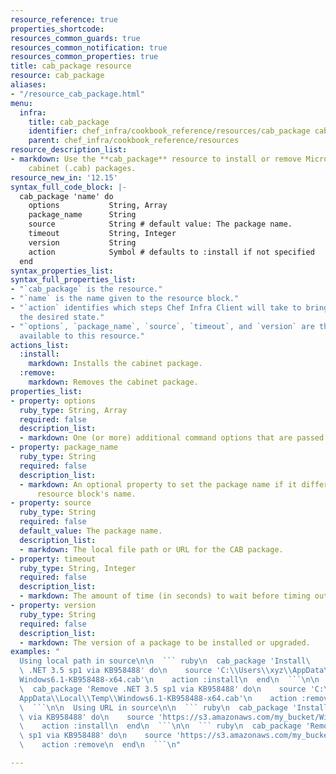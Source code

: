 ```yaml
---
resource_reference: true
properties_shortcode: 
resources_common_guards: true
resources_common_notification: true
resources_common_properties: true
title: cab_package resource
resource: cab_package
aliases:
- "/resource_cab_package.html"
menu:
  infra:
    title: cab_package
    identifier: chef_infra/cookbook_reference/resources/cab_package cab_package
    parent: chef_infra/cookbook_reference/resources
resource_description_list:
- markdown: Use the **cab_package** resource to install or remove Microsoft Windows
    cabinet (.cab) packages.
resource_new_in: '12.15'
syntax_full_code_block: |-
  cab_package 'name' do
    options           String, Array
    package_name      String
    source            String # default value: The package name.
    timeout           String, Integer
    version           String
    action            Symbol # defaults to :install if not specified
  end
syntax_properties_list:
syntax_full_properties_list:
- "`cab_package` is the resource."
- "`name` is the name given to the resource block."
- "`action` identifies which steps Chef Infra Client will take to bring the node into
  the desired state."
- "`options`, `package_name`, `source`, `timeout`, and `version` are the properties
  available to this resource."
actions_list:
  :install:
    markdown: Installs the cabinet package.
  :remove:
    markdown: Removes the cabinet package.
properties_list:
- property: options
  ruby_type: String, Array
  required: false
  description_list:
  - markdown: One (or more) additional command options that are passed to the command.
- property: package_name
  ruby_type: String
  required: false
  description_list:
  - markdown: An optional property to set the package name if it differs from the
      resource block's name.
- property: source
  ruby_type: String
  required: false
  default_value: The package name.
  description_list:
  - markdown: The local file path or URL for the CAB package.
- property: timeout
  ruby_type: String, Integer
  required: false
  description_list:
  - markdown: The amount of time (in seconds) to wait before timing out.
- property: version
  ruby_type: String
  required: false
  description_list:
  - markdown: The version of a package to be installed or upgraded.
examples: "
  Using local path in source\n\n  ``` ruby\n  cab_package 'Install\
  \ .NET 3.5 sp1 via KB958488' do\n    source 'C:\\Users\\xyz\\AppData\\Local\\Temp\\\
  Windows6.1-KB958488-x64.cab'\n    action :install\n  end\n  ```\n\n  ``` ruby\n\
  \  cab_package 'Remove .NET 3.5 sp1 via KB958488' do\n    source 'C:\\Users\\xyz\\\
  AppData\\Local\\Temp\\Windows6.1-KB958488-x64.cab'\n    action :remove\n  end\n\
  \  ```\n\n  Using URL in source\n\n  ``` ruby\n  cab_package 'Install .NET 3.5 sp1\
  \ via KB958488' do\n    source 'https://s3.amazonaws.com/my_bucket/Windows6.1-KB958488-x64.cab'\n\
  \    action :install\n  end\n  ```\n\n  ``` ruby\n  cab_package 'Remove .NET 3.5\
  \ sp1 via KB958488' do\n    source 'https://s3.amazonaws.com/my_bucket/Temp\\Windows6.1-KB958488-x64.cab'\n\
  \    action :remove\n  end\n  ```\n"

---
```

